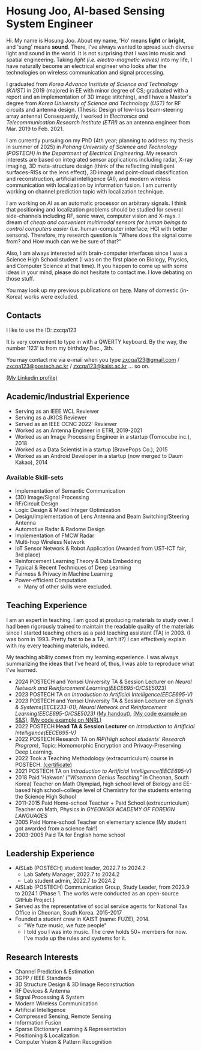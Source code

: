 # Hosung Joo, AI-based Sensing System Engineer
Hi. My name is Hosung Joo. About my name, 'Ho' means <b>light</b> or <b>bright</b>, and 'sung' means <b>sound</b>. There, I've always wanted to spread such diverse light and sound in the world. It is not surprising that I was into music and spatial engineering. Taking <i>light (i.e. electro-magnetic waves)</i> into my life, I have naturally become an electrical engineer who looks after the technologies on wireless communication and signal processing.

I graduated from <i>Korea Advance Institute of Science and Technology (KAIST)</i> in 2019 (majored in EE with minor degree of CS; graduated with a report and an implementation of 3D image stitching), and I have a Master's degree from <i>Korea University of Science and Technology (UST)</i> for RF circuits and antenna design. (Thesis: Design of low-loss beam-steering array antenna) Consequently, I worked in <i>Electronics and Telecommunication Research Institute (ETRI)</i> as an antenna engineer from Mar. 2019 to Feb. 2021.

I am currently pursuing on my PhD (4th year; planning to address my thesis in summer of 2025) in <i>Pohang University of Science and Technology (POSTECH) in the Department of Electrical Engineering</i>. My research interests are based on integrated sensor applications including radar, X-ray imaging, 3D meta-structure design (think of the reflecting intelligent surfaces-RISs or the lens effect), 3D image and point-cloud classification and reconstruction, artificial intelligence (AI), and modern wireless communication with localization by information fusion. I am currently working on channel prediction topic with localization technique.

I am working on AI as an automatic processor on arbitrary signals. I think that positioning and localization problems should be studied for several side-channels including RF, sonic wave, computer vision and X-rays. I dream of <i>cheap and convenient multimodal sensors for human beings to control computers easier</i> (i.e. human-computer interface; HCI with better sensors). Therefore, my research question is "Where does the signal come from? and How much can we be sure of that?"

Also, I am always interested with brain-computer interfaces since I was a Science High School student (I was on the first place on Biology, Physics, and Computer Science at that time). If you happen to come up with some ideas in your mind, please do not hesitate to contact me. I love debating on those stuff.

You may look up my previous publications on <a href="https://scholar.google.co.kr/citations?user=4faCzH8AAAAJ&hl=en&oi=ao">here</a>. Many of domestic (in-Korea) works were excluded.

## Contacts

I like to use the ID: zxcqa123

It is very convenient to type in with a QWERTY keyboard. By the way, the number '123' is from my birthday Dec., 3th.

You may contact me via e-mail when you type zxcqa123@gmail.com / zxcqa123@postech.ac.kr / zxcqa123@kaist.ac.kr ... so on.

<a href="https://www.linkedin.com/in/hosung-joo-a74168227/">(My Linkedin profile)</a>


## Academic/Industrial Experience

- Serving as an IEEE WCL Reviewer
- Serving as a JKICS Reviewer
- Served as an IEEE CCNC 2022' Reviewer
- Worked as an Antenna Engineer in ETRI, 2019-2021
- Worked as an Image Processing Engineer in a startup (Tomocube inc.), 2018
- Worked as a Data Scientist in a startup (BravePops Co.), 2015
- Worked as an Android Developer in a startup (now merged to Daum Kakao), 2014

### Available Skill-sets

- Implementation of Semantic Communication
- (3D) Image/Signal Processing
- RF/Circuit Design
- Logic Design & Mixed Integer Optimization
- Design/Implementation of Lens Antenna and Beam Switching/Steering Antenna
- Automotive Radar & Radome Design
- Implementation of FMCW Radar
- Multi-hop Wireless Network
- IoT Sensor Network & Robot Application (Awarded from UST-ICT fair, 3rd place)
- Reinforcement Learning Theory & Data Embedding
- Typical & Recent Techniques of Deep Learning
- Fairness & Privacy in Machine Learning
- Power-efficient Computation
    - Many of other skills were excluded.

## Teaching Experience

I am an expert in teaching. I am good at producing materials to study over. I had been rigorously trained to maintain the readable quality of the materials since I started teaching others as a paid teaching assistant (TA) in 2003. (I was born in 1993. Pretty fast to be a TA, isn't it?) I can effectively explain with my every teaching materials, indeed.

My teaching ability comes from my learning experience. I was always summarizing the ideas that I've heard of, thus, I was able to reproduce what I've learned.

- 2024      POSTECH and Yonsei University TA & Session Lecturer on <i>Neural Network and Reinforcement Learning(EECE695-O/CSE5023)</i>
- 2023      POSTECH TA on <i>Introduction to Artificial Intelligence(EECE695-V)</i>
- 2023      POSTECH and Yonsei University TA & Session Lecturer on <i>Signals & Systems(EECE233-01)</i>, <i>Neural Network and Reinforcement Learning(EECE695-O/CSE5023)</i> <a href="https://docs.google.com/document/d/1bWGr1_61Ak2GMog7szRrm8lMRSePG7_I5W2b-hn48ok/edit?usp=sharing">(My handout)</a>, <a href="https://colab.research.google.com/drive/14MVJ-FQDeuv9B1O4Mn3GQRRQ9XjisBuJ?usp=sharing">(My code example on S&S)</a>, <a href="https://colab.research.google.com/drive/1HnjV2788ek_Be2K6Q0mhQlB50QKyCwbQ?usp=sharing">(My code example on NNRL)</a>
- 2022      POSTECH <b>Head TA & Session Lecturer</b> on <i>Introduction to Artificial Intelligence(EECE695-V)</i>
- 2022      POSTECH Research TA on <i>IRP(High school students' Research Program)</i>, Topic: Homomorphic Encryption and Privacy-Preserving Deep Learning.
- 2022      Took a Teaching Methodology (extracurriculum) course in POSTECH. <a href="https://drive.google.com/file/d/15X1rQAO1y33lk6iv1xclfuXvls2dtGqj/view?usp=drivesdk">(certificate)</a>
- 2021      POSTECH TA on <i>Introduction to Artificial Intelligence(EECE695-V)</i>
- 2018      Paid 'Hakwon' (<i>"Wisemann Genius Teaching"</i> in Cheonan, South Korea) Teacher on Math Olympiad, high school level of Biology and EE-based high school~college level of Chemistry for the students entering the Science High School
- 2011-2015 Paid Home-school Teacher + Paid School (extracurriculum) Teacher on Math, Physics in <i>GYEONGGI ACADEMY OF FOREIGN LANGUAGES</i>
- 2005      Paid Home-school Teacher on elementary science (My student got awarded from a science fair!)
- 2003-2005 Paid TA for English home school

## Leadership Experience

- AiSLab (POSTECH) student leader, 2022.7 to 2024.2
    - Lab Safety Manager, 2022.7 to 2024.2
    - Lab student admin, 2022.7 to 2024.2
- AiSLab (POSTECH) Communication Group, Study Leader, from 2023.9 to 2024.1 (Phase 1. The works were conducted as an open-source GitHub Project.)
- Served as the representative of social service agents for National Tax Office in Cheonan, South Korea. 2015-2017
- Founded a student crew in KAIST (name: FUZE), 2014.
    - "We fuze music, we fuze people"
    - I told you I was into music. The crew holds 50+ members for now. I've made up the rules and systems for it.


## Research Interests

- Channel Prediction & Estimation
- 3GPP / IEEE Standards
- 3D Structure Design & 3D Image Reconstruction
- RF Devices & Antenna
- Signal Processing & System
- Modern Wireless Communication
- Artificial Intelligence
- Compressed Sensing, Remote Sensing
- Information Fusion
- Sparse Dictionary Learning & Representation
- Positioning & Localization
- Computer Vision & Pattern Recognition
